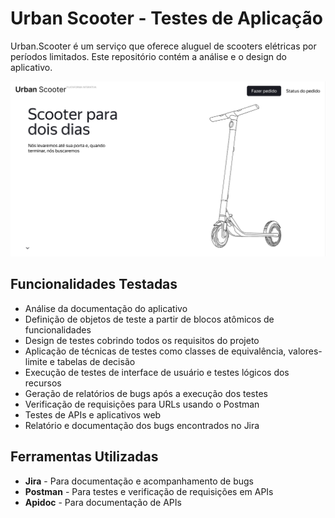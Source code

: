 # Urban Scooter - Testes de Aplicação

Urban.Scooter é um serviço que oferece aluguel de scooters elétricas por períodos limitados. Este repositório contém  a análise e o design do aplicativo.

<div align="center">
    <img src= "Urban Scooter Image.png" alt="Urban Scooter" width="900">
</div>

## Funcionalidades Testadas

- Análise da documentação do aplicativo
- Definição de objetos de teste a partir de blocos atômicos de funcionalidades
- Design de testes cobrindo todos os requisitos do projeto
- Aplicação de técnicas de testes como classes de equivalência, valores-limite e tabelas de decisão
- Execução de testes de interface de usuário e testes lógicos dos recursos
- Geração de relatórios de bugs após a execução dos testes
- Verificação de requisições para URLs usando o Postman
- Testes de APIs e aplicativos web
- Relatório e documentação dos bugs encontrados no Jira

## Ferramentas Utilizadas

- **Jira** - Para documentação e acompanhamento de bugs
- **Postman** - Para testes e verificação de requisições em APIs
- **Apidoc** - Para documentação de APIs

